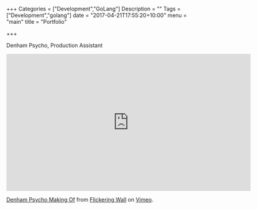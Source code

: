 +++
Categories = ["Development","GoLang"]
Description = ""
Tags = ["Development","golang"]
date = "2017-04-21T17:55:20+10:00"
menu = "main"
title = "Portfolio"

+++

Denham Psycho, Production Assistant

<iframe src="https://player.vimeo.com/video/134085014?color=e42313&title=0&byline=0&portrait=0" width="640" height="360" frameborder="0" webkitallowfullscreen mozallowfullscreen allowfullscreen></iframe>
<p><a href="https://vimeo.com/134085014">Denham Psycho Making Of</a> from <a href="https://vimeo.com/flickeringwall">Flickering Wall</a> on <a href="https://vimeo.com">Vimeo</a>.</p>

